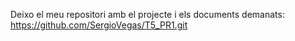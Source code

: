 Deixo el meu repositori amb el projecte i els documents demanats:
https://github.com/SergioVegas/T5_PR1.git
